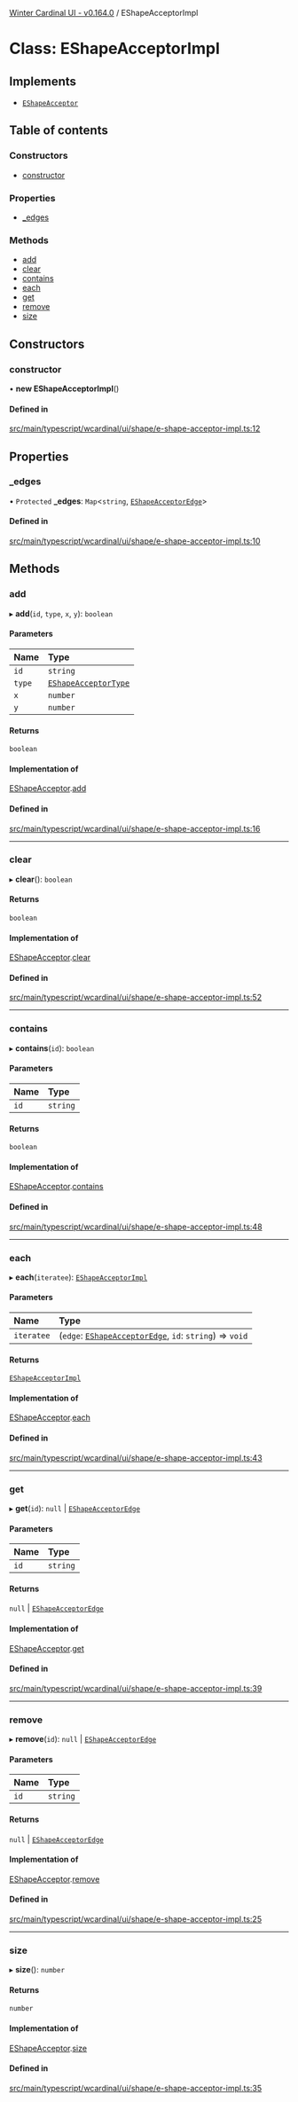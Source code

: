 [Winter Cardinal UI - v0.164.0](../index.md) / EShapeAcceptorImpl

# Class: EShapeAcceptorImpl

## Implements

- [`EShapeAcceptor`](../interfaces/EShapeAcceptor.md)

## Table of contents

### Constructors

- [constructor](EShapeAcceptorImpl.md#constructor)

### Properties

- [\_edges](EShapeAcceptorImpl.md#_edges)

### Methods

- [add](EShapeAcceptorImpl.md#add)
- [clear](EShapeAcceptorImpl.md#clear)
- [contains](EShapeAcceptorImpl.md#contains)
- [each](EShapeAcceptorImpl.md#each)
- [get](EShapeAcceptorImpl.md#get)
- [remove](EShapeAcceptorImpl.md#remove)
- [size](EShapeAcceptorImpl.md#size)

## Constructors

### constructor

• **new EShapeAcceptorImpl**()

#### Defined in

[src/main/typescript/wcardinal/ui/shape/e-shape-acceptor-impl.ts:12](https://github.com/winter-cardinal/winter-cardinal-ui/blob/v0.164.0/src/main/typescript/wcardinal/ui/shape/e-shape-acceptor-impl.ts#L12)

## Properties

### \_edges

• `Protected` **\_edges**: `Map`<`string`, [`EShapeAcceptorEdge`](../interfaces/EShapeAcceptorEdge.md)\>

#### Defined in

[src/main/typescript/wcardinal/ui/shape/e-shape-acceptor-impl.ts:10](https://github.com/winter-cardinal/winter-cardinal-ui/blob/v0.164.0/src/main/typescript/wcardinal/ui/shape/e-shape-acceptor-impl.ts#L10)

## Methods

### add

▸ **add**(`id`, `type`, `x`, `y`): `boolean`

#### Parameters

| Name | Type |
| :------ | :------ |
| `id` | `string` |
| `type` | [`EShapeAcceptorType`](../index.md#eshapeacceptortype) |
| `x` | `number` |
| `y` | `number` |

#### Returns

`boolean`

#### Implementation of

[EShapeAcceptor](../interfaces/EShapeAcceptor.md).[add](../interfaces/EShapeAcceptor.md#add)

#### Defined in

[src/main/typescript/wcardinal/ui/shape/e-shape-acceptor-impl.ts:16](https://github.com/winter-cardinal/winter-cardinal-ui/blob/v0.164.0/src/main/typescript/wcardinal/ui/shape/e-shape-acceptor-impl.ts#L16)

___

### clear

▸ **clear**(): `boolean`

#### Returns

`boolean`

#### Implementation of

[EShapeAcceptor](../interfaces/EShapeAcceptor.md).[clear](../interfaces/EShapeAcceptor.md#clear)

#### Defined in

[src/main/typescript/wcardinal/ui/shape/e-shape-acceptor-impl.ts:52](https://github.com/winter-cardinal/winter-cardinal-ui/blob/v0.164.0/src/main/typescript/wcardinal/ui/shape/e-shape-acceptor-impl.ts#L52)

___

### contains

▸ **contains**(`id`): `boolean`

#### Parameters

| Name | Type |
| :------ | :------ |
| `id` | `string` |

#### Returns

`boolean`

#### Implementation of

[EShapeAcceptor](../interfaces/EShapeAcceptor.md).[contains](../interfaces/EShapeAcceptor.md#contains)

#### Defined in

[src/main/typescript/wcardinal/ui/shape/e-shape-acceptor-impl.ts:48](https://github.com/winter-cardinal/winter-cardinal-ui/blob/v0.164.0/src/main/typescript/wcardinal/ui/shape/e-shape-acceptor-impl.ts#L48)

___

### each

▸ **each**(`iteratee`): [`EShapeAcceptorImpl`](EShapeAcceptorImpl.md)

#### Parameters

| Name | Type |
| :------ | :------ |
| `iteratee` | (`edge`: [`EShapeAcceptorEdge`](../interfaces/EShapeAcceptorEdge.md), `id`: `string`) => `void` |

#### Returns

[`EShapeAcceptorImpl`](EShapeAcceptorImpl.md)

#### Implementation of

[EShapeAcceptor](../interfaces/EShapeAcceptor.md).[each](../interfaces/EShapeAcceptor.md#each)

#### Defined in

[src/main/typescript/wcardinal/ui/shape/e-shape-acceptor-impl.ts:43](https://github.com/winter-cardinal/winter-cardinal-ui/blob/v0.164.0/src/main/typescript/wcardinal/ui/shape/e-shape-acceptor-impl.ts#L43)

___

### get

▸ **get**(`id`): ``null`` \| [`EShapeAcceptorEdge`](../interfaces/EShapeAcceptorEdge.md)

#### Parameters

| Name | Type |
| :------ | :------ |
| `id` | `string` |

#### Returns

``null`` \| [`EShapeAcceptorEdge`](../interfaces/EShapeAcceptorEdge.md)

#### Implementation of

[EShapeAcceptor](../interfaces/EShapeAcceptor.md).[get](../interfaces/EShapeAcceptor.md#get)

#### Defined in

[src/main/typescript/wcardinal/ui/shape/e-shape-acceptor-impl.ts:39](https://github.com/winter-cardinal/winter-cardinal-ui/blob/v0.164.0/src/main/typescript/wcardinal/ui/shape/e-shape-acceptor-impl.ts#L39)

___

### remove

▸ **remove**(`id`): ``null`` \| [`EShapeAcceptorEdge`](../interfaces/EShapeAcceptorEdge.md)

#### Parameters

| Name | Type |
| :------ | :------ |
| `id` | `string` |

#### Returns

``null`` \| [`EShapeAcceptorEdge`](../interfaces/EShapeAcceptorEdge.md)

#### Implementation of

[EShapeAcceptor](../interfaces/EShapeAcceptor.md).[remove](../interfaces/EShapeAcceptor.md#remove)

#### Defined in

[src/main/typescript/wcardinal/ui/shape/e-shape-acceptor-impl.ts:25](https://github.com/winter-cardinal/winter-cardinal-ui/blob/v0.164.0/src/main/typescript/wcardinal/ui/shape/e-shape-acceptor-impl.ts#L25)

___

### size

▸ **size**(): `number`

#### Returns

`number`

#### Implementation of

[EShapeAcceptor](../interfaces/EShapeAcceptor.md).[size](../interfaces/EShapeAcceptor.md#size)

#### Defined in

[src/main/typescript/wcardinal/ui/shape/e-shape-acceptor-impl.ts:35](https://github.com/winter-cardinal/winter-cardinal-ui/blob/v0.164.0/src/main/typescript/wcardinal/ui/shape/e-shape-acceptor-impl.ts#L35)
